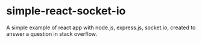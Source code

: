 # simple-react-socket-io
A simple example of react app with node.js, express.js, socket.io, created to answer a question in stack overflow.
